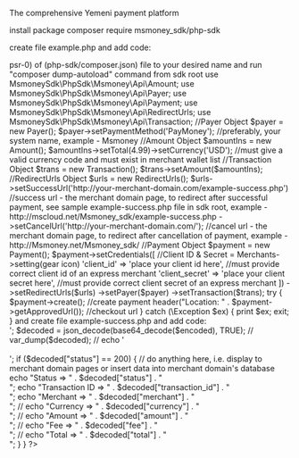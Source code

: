 The comprehensive Yemeni payment platform


install package composer require msmoney_sdk/php-sdk

create file example.php and add code:
<?php

require 'vendor/autoload.php';

//if you want to change the namespace/path from 'Msmoney' - lines[1-5] - to your desired name,i.e. (use Msmoney\Api\Amount; to use MyDomain\Api\Amount;), then you must change the folders name that holds the API classes as well as change the property 'Msmoney' in (autoload->psr-0) of (php-sdk/composer.json) file to your desired name and run "composer dump-autoload" command from sdk root

use MsmoneySdk\PhpSdk\Msmoney\Api\Amount;
use MsmoneySdk\PhpSdk\Msmoney\Api\Payer;
use MsmoneySdk\PhpSdk\Msmoney\Api\Payment;
use MsmoneySdk\PhpSdk\Msmoney\Api\RedirectUrls;
use MsmoneySdk\PhpSdk\Msmoney\Api\Transaction;

//Payer Object
$payer = new Payer();
$payer->setPaymentMethod('PayMoney'); //preferably, your system name, example - Msmoney

//Amount Object
$amountIns = new Amount();
$amountIns->setTotal(4.99)->setCurrency('USD'); //must give a valid currency code and must exist in merchant wallet list

//Transaction Object
$trans = new Transaction();
$trans->setAmount($amountIns);

//RedirectUrls Object
$urls = new RedirectUrls();
$urls->setSuccessUrl('http://your-merchant-domain.com/example-success.php') //success url - the merchant domain page, to redirect after successful payment, see sample example-success.php file in sdk root, example - http://mscloud.net/Msmoney_sdk/example-success.php

->setCancelUrl('http://your-merchant-domain.com/'); //cancel url - the merchant domain page, to redirect after cancellation of payment, example -  http://Msmoney.net/Msmoney_sdk/


//Payment Object
$payment = new Payment();
$payment->setCredentials([ //Client ID & Secret = Merchants->setting(gear icon)
    'client_id'     => 'place your client id here', //must provide correct client id of an express merchant
    'client_secret' => 'place your client secret here', //must provide correct client secret of an express merchant
])
->setRedirectUrls($urls)
->setPayer($payer)
->setTransaction($trans);

try {
    $payment->create(); //create payment
    header("Location: " . $payment->getApprovedUrl()); //checkout url
}
catch (\Exception $ex)
{
    print $ex;
    exit;
}



and create file example-success.php and add code:

<?php

 /*
This is the sample success page.


 */

if ($_GET)
{
    $encoded = json_encode($_GET);
    // var_dump($encoded);
    // echo '<br/><br/>';

    $decoded = json_decode(base64_decode($encoded), TRUE);
    // var_dump($decoded);
    // echo '<br/><br/>';

    if ($decoded["status"] == 200)
    {
        // do anything here, i.e. display to merchant domain pages or insert data into merchant domain's  database
        echo "Status => " . $decoded["status"] . "<br/>";
        echo "Transaction ID => " . $decoded["transaction_id"] . "<br/>";
        echo "Merchant => " . $decoded["merchant"] . "<br/>";
        // echo "Currency => " . $decoded["currency"] . "<br/>";
        // echo "Amount => " . $decoded["amount"] . "<br/>";
        // echo "Fee => " . $decoded["fee"] . "<br/>";
        // echo "Total => " . $decoded["total"] . "<br/>";
    }
}

?>